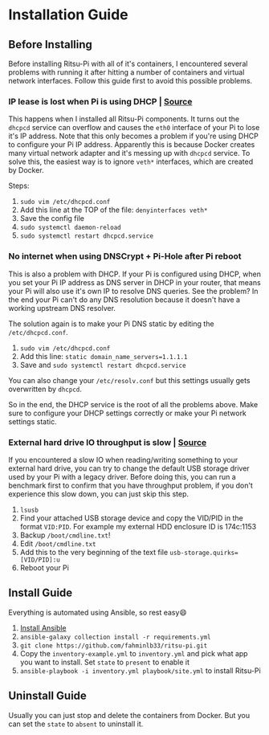 # Installation Guide

## Before Installing

Before installing Ritsu-Pi with all of it's containers, I encountered several problems with running it after hitting a number of containers and virtual network interfaces. Follow this guide first to avoid this possible problems.

### IP lease is lost when Pi is using DHCP | [Source](https://github.com/raspberrypi/linux/issues/4092#issuecomment-774512217)

This happens when I installed all Ritsu-Pi components. It turns out the `dhcpcd` service can overflow and causes the `eth0` interface of your Pi to lose it's IP address. Note that this only becomes a problem if you're using DHCP to configure your Pi IP address. Apparently this is because Docker creates many virtual network adapter and it's messing up with `dhcpcd` service. To solve this, the easiest way is to ignore `veth*` interfaces, which are created by Docker.

Steps:

1. `sudo vim /etc/dhcpcd.conf`
2. Add this line at the TOP of the file: `denyinterfaces veth*`
3. Save the config file
4. `sudo systemctl daemon-reload`
5. `sudo systemctl restart dhcpcd.service`

### No internet when using DNSCrypt + Pi-Hole after Pi reboot

This is also a problem with DHCP. If your Pi is configured using DHCP, when you set your Pi IP address as DNS server in DHCP in your router, that means your Pi will also use it's own IP to resolve DNS queries. See the problem? In the end your Pi can't do any DNS resolution because it doesn't have a working upstream DNS resolver.

The solution again is to make your Pi DNS static by editing the `/etc/dhcpcd.conf`.

1. `sudo vim /etc/dhcpcd.conf`
2. Add this line: `static domain_name_servers=1.1.1.1`
3. Save and `sudo systemctl restart dhcpcd.service`

You can also change your `/etc/resolv.conf` but this settings usually gets overwritten by `dhcpcd`.

So in the end, the DHCP service is the root of all the problems above. Make sure to configure your DHCP settings correctly or make your Pi network settings static.

### External hard drive IO throughput is slow | [Source](https://smitchell.github.io/how-to-bind-to-the-right-usb-storage-driver)

If you encountered a slow IO when reading/writing something to your external hard drive, you can try to change the default USB storage driver used by your Pi with a legacy driver. Before doing this, you can run a benchmark first to confirm that you have throughput problem, if you don't experience this slow down, you can just skip this step.

1. `lsusb`
2. Find your attached USB storage device and copy the VID/PID in the format `VID:PID`. For example my external HDD enclosure ID is 174c:1153
3. Backup `/boot/cmdline.txt`!
4. Edit `/boot/cmdline.txt`
5. Add this to the very beginning of the text file `usb-storage.quirks=[VID/PID]:u`
6. Reboot your Pi

## Install Guide

Everything is automated using Ansible, so rest easy:smile:

1. [Install Ansible](https://docs.ansible.com/ansible/latest/installation_guide/intro_installation.html)
2. `ansible-galaxy collection install -r requirements.yml`
3. `git clone https://github.com/fahminlb33/ritsu-pi.git`
4. Copy the `inventory-example.yml` to `inventory.yml` and pick what app you want to install. Set `state` to `present` to enable it
5. `ansible-playbook -i inventory.yml playbook/site.yml` to install Ritsu-Pi

## Uninstall Guide

Usually you can just stop and delete the containers from Docker. But you can set the `state` to `absent` to uninstall it.

